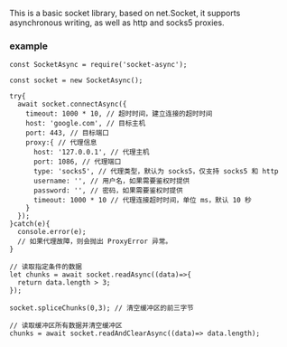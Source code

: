 This is a basic socket library, based on net.Socket, it supports asynchronous writing, as well as http and socks5 proxies.

### example

```
const SocketAsync = require('socket-async');

const socket = new SocketAsync();

try{
  await socket.connectAsync({
    timeout: 1000 * 10, // 超时时间，建立连接的超时时间
    host: 'google.com', // 目标主机
    port: 443, // 目标端口
    proxy:{ // 代理信息
      host: '127.0.0.1', // 代理主机
      port: 1086, // 代理端口
      type: 'socks5', // 代理类型，默认为 socks5，仅支持 socks5 和 http
      username: '', // 用户名，如果需要鉴权时提供
      password: '', // 密码，如果需要鉴权时提供
      timeout: 1000 * 10 // 代理连接超时时间，单位 ms，默认 10 秒
    }
  });
}catch(e){
  console.error(e);
  // 如果代理故障，则会抛出 ProxyError 异常。
}

// 读取指定条件的数据
let chunks = await socket.readAsync((data)=>{
  return data.length > 3;
});

socket.spliceChunks(0,3); // 清空缓冲区的前三字节

// 读取缓冲区所有数据并清空缓冲区
chunks = await socket.readAndClearAsync((data)=> data.length);

```
